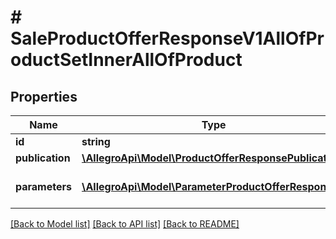 # # SaleProductOfferResponseV1AllOfProductSetInnerAllOfProduct

## Properties

Name | Type | Description | Notes
------------ | ------------- | ------------- | -------------
**id** | **string** | Product id. | [optional]
**publication** | [**\AllegroApi\Model\ProductOfferResponsePublication**](ProductOfferResponsePublication.md) |  | [optional]
**parameters** | [**\AllegroApi\Model\ParameterProductOfferResponse[]**](ParameterProductOfferResponse.md) | Product parameters in the offer. | [optional]

[[Back to Model list]](../../README.md#models) [[Back to API list]](../../README.md#endpoints) [[Back to README]](../../README.md)
